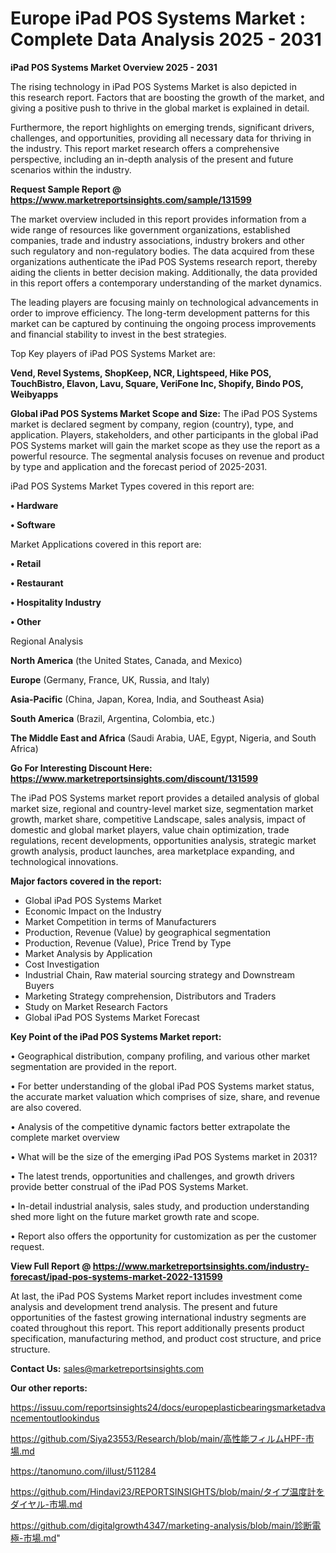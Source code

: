 # Europe iPad POS Systems Market : Complete Data Analysis 2025 - 2031

<Strong> iPad POS Systems Market Overview 2025 - 2031</strong>

The rising technology in iPad POS Systems Market is also depicted in this research report. Factors that are boosting the growth of the market, and giving a positive push to thrive in the global market is explained in detail.

Furthermore, the report highlights on emerging trends, significant drivers, challenges, and opportunities, providing all necessary data for thriving in the industry. This report market research offers a comprehensive perspective, including an in-depth analysis of the present and future scenarios within the industry.

<strong>Request Sample Report @ <a href=https://www.marketreportsinsights.com/sample/131599>https://www.marketreportsinsights.com/sample/131599</a></strong>

The market overview included in this report provides information from a wide range of resources like government organizations, established companies, trade and industry associations, industry brokers and other such regulatory and non-regulatory bodies. The data acquired from these organizations authenticate the iPad POS Systems research report, thereby aiding the clients in better decision making. Additionally, the data provided in this report offers a contemporary understanding of the market dynamics.

The leading players are focusing mainly on technological advancements in order to improve efficiency. The long-term development patterns for this market can be captured by continuing the ongoing process improvements and financial stability to invest in the best strategies.

Top Key players of iPad POS Systems Market are:

<strong>Vend, Revel Systems, ShopKeep, NCR, Lightspeed, Hike POS, TouchBistro, Elavon, Lavu, Square, VeriFone Inc, Shopify, Bindo POS, Weibyapps</strong>

<strong><b>Global iPad POS Systems Market Scope and Size:</b></strong>
The iPad POS Systems market is declared segment by company, region (country), type, and application. Players, stakeholders, and other participants in the global iPad POS Systems market will gain the market scope as they use the report as a powerful resource. The segmental analysis focuses on revenue and product by type and application and the forecast period of 2025-2031.

iPad POS Systems Market Types covered in this report are:

<strong>• Hardware

• Software</strong>

Market Applications covered in this report are:

<strong>• Retail

• Restaurant

• Hospitality Industry

• Other</strong> 

Regional Analysis

<strong>North America</strong> (the United States, Canada, and Mexico)

<strong>Europe</strong> (Germany, France, UK, Russia, and Italy)

<strong>Asia-Pacific</strong> (China, Japan, Korea, India, and Southeast Asia)

<strong>South America</strong> (Brazil, Argentina, Colombia, etc.)

<strong>The Middle East and Africa</strong> (Saudi Arabia, UAE, Egypt, Nigeria, and South Africa)

<strong>Go For Interesting Discount Here: <a href=https://www.marketreportsinsights.com/discount/131599>https://www.marketreportsinsights.com/discount/131599</a></strong>

The iPad POS Systems market report provides a detailed analysis of global market size, regional and country-level market size, segmentation market growth, market share, competitive Landscape, sales analysis, impact of domestic and global market players, value chain optimization, trade regulations, recent developments, opportunities analysis, strategic market growth analysis, product launches, area marketplace expanding, and technological innovations.

<strong><b>Major factors covered in the report:</b></strong>
<ul>
  <li>Global iPad POS Systems Market </li>
  <li>Economic Impact on the Industry</li>
  <li>Market Competition in terms of Manufacturers</li>
  <li>Production, Revenue (Value) by geographical segmentation</li>
  <li>Production, Revenue (Value), Price Trend by Type</li>
  <li>Market Analysis by Application</li>
  <li>Cost Investigation</li>
  <li>Industrial Chain, Raw material sourcing strategy and Downstream Buyers</li>
  <li>Marketing Strategy comprehension, Distributors and Traders</li>
  <li>Study on Market Research Factors</li>
  <li>Global iPad POS Systems Market Forecast</li>
</ul>

<strong><b>Key Point of the iPad POS Systems Market report:</b></strong>

• Geographical distribution, company profiling, and various other market segmentation are provided in the report.

• For better understanding of the global iPad POS Systems market status, the accurate market valuation which comprises of size, share, and revenue are also covered.

• Analysis of the competitive dynamic factors better extrapolate the complete market overview

• What will be the size of the emerging iPad POS Systems market in 2031?

• The latest trends, opportunities and challenges, and growth drivers provide better construal of the iPad POS Systems Market.

• In-detail industrial analysis, sales study, and production understanding shed more light on the future market growth rate and scope.

• Report also offers the opportunity for customization as per the customer request.

<strong><b>View Full Report @ <a href=https://www.marketreportsinsights.com/industry-forecast/ipad-pos-systems-market-2022-131599>https://www.marketreportsinsights.com/industry-forecast/ipad-pos-systems-market-2022-131599</a></b></strong>


At last, the iPad POS Systems Market report includes investment come analysis and development trend analysis. The present and future opportunities of the fastest growing international industry segments are coated throughout this report. This report additionally presents product specification, manufacturing method, and product cost structure, and price structure.

<strong>Contact Us:</strong>
sales@marketreportsinsights.com

<strong>Our other reports:</strong>

<a href=https://issuu.com/reportsinsights24/docs/europeplasticbearingsmarketadvancementoutlookindus>https://issuu.com/reportsinsights24/docs/europeplasticbearingsmarketadvancementoutlookindus</a>

<a href=https://github.com/Siya23553/Research/blob/main/高性能フィルムHPF-市場.md>https://github.com/Siya23553/Research/blob/main/高性能フィルムHPF-市場.md</a>

<a href=https://tanomuno.com/illust/511284>https://tanomuno.com/illust/511284</a>

<a href=https://github.com/Hindavi23/REPORTSINSIGHTS/blob/main/タイプ温度計をダイヤル-市場.md>https://github.com/Hindavi23/REPORTSINSIGHTS/blob/main/タイプ温度計をダイヤル-市場.md</a>

<a href=https://github.com/digitalgrowth4347/marketing-analysis/blob/main/診断電極-市場.md>https://github.com/digitalgrowth4347/marketing-analysis/blob/main/診断電極-市場.md</a>"
